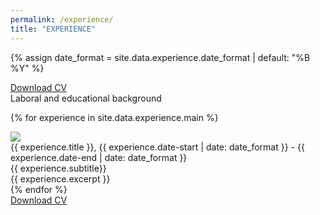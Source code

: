```yaml
---
permalink: /experience/
title: "EXPERIENCE"
---
```


{% assign date_format = site.data.experience.date_format | default: "%B %Y" %}

<div class="custom-experience">
  <a href="/assets/CV_JoanTorres.pdf" class="menu-cv">Download CV</a>

  <div class="experience__second__title">Laboral and educational background</div>

  {% for experience in site.data.experience.main %}
  <div class="experience__element">
    <div class="experience__left">
      <div class="experience_img">
        <img src="{{ experience.img }}">
      </div>
    </div>
    <div class="experience__right">
      <div class="experience__title">
      {{ experience.title }}, {{ experience.date-start | date: date_format }} - {{ experience.date-end | date: date_format }}
      </div>
      <div class="experience__subtitle">{{ experience.subtitle}}</div>
      <div class="experience__excerpt">{{ experience.excerpt }}</div>
    </div>
  </div>
  {% endfor %}
</div>

<div class="custom-experience">
  <div class="experience__element">
    <div class="experience__left"></div>
    <div class="experience__right">
      <div class="experience__cv">
        <a href="/assets/CV_JoanTorres.pdf">Download CV</a>
      </div>
    </div>
  </div>
</div>
